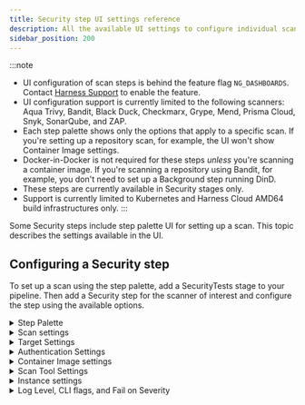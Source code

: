 ```yaml
---
title: Security step UI settings reference
description: All the available UI settings to configure individual scans.
sidebar_position: 200
---
```


:::note
* UI configuration of scan steps is behind the feature flag `NG_DASHBOARDS`. Contact [Harness Support](mailto:support@harness.io) to enable the feature. 
* UI configuration support is currently limited to the following scanners: Aqua Trivy, Bandit, Black Duck, Checkmarx, Grype, Mend, Prisma Cloud, Snyk, SonarQube, and ZAP. 
* Each step palette shows only the options that apply to a specific scan. If you're setting up a repository scan, for example, the UI won't show Container Image settings. 
* Docker-in-Docker is not required for these steps *unless* you're scanning a container image. If you're scanning a repository using Bandit, for example, you don't need to set up a Background step running DinD.
* These steps are currently available in Security stages only. 
* Support is currently limited to Kubernetes and Harness Cloud AMD64 build infrastructures only.
:::

Some Security steps include step palette UI for setting up a scan. This topic describes the settings available in the UI. 

## Configuring a Security step  
To set up a scan using the step palette, add a SecurityTests stage to your pipeline. Then add a Security step for the scanner of interest and configure the step using the available options. 

<details>
    <summary>Step Palette</summary>

![](static/step-palette-00.png) 

</details>

<!-- ============================================================================= -->

<details><summary>Scan settings</summary>

#### Scan Mode

```mdx-code-block
import StoSettingScanMode from './shared/_sto-ref-ui-scan-mode.md';
import StoSettingScanModeOrch from './shared/_sto-ref-ui-scan-mode-00-orchestrated.md';
import StoSettingScanModeData from './shared/_sto-ref-ui-scan-mode-01-dataload.md';
import StoSettingScanModeIngest from './shared/_sto-ref-ui-scan-mode-02-ingestonly.md';
```

<StoSettingScanMode />
<StoSettingScanModeOrch />
<StoSettingScanModeData />
<StoSettingScanModeIngest />

<!-- ============================================================================= -->
<a name="scan-config"></a>

#### Scan Configuration

```mdx-code-block
import StoSettingProductConfigName from './shared/_sto-ref-ui-product-config-name.md';
```

<StoSettingProductConfigName />

</details>




<details><summary>Target Settings</summary>

<!-- ============================================================================= -->
<a name="target-type"></a>

#### Type

```mdx-code-block
import StoSettingScanType from './shared/_sto-ref-ui-scan-type.md';
import StoSettingScanTypeRepo     from './shared/_sto-ref-ui-scan-type-00-repo.md';
import StoSettingScanTypeCont     from './shared/_sto-ref-ui-scan-type-01-container.md';
import StoSettingScanTypeInst     from './shared/_sto-ref-ui-scan-type-02-instance.md';
import StoSettingScanTypeConfig  from './shared/_sto-ref-ui-scan-type-03-config.md';
```
<a name="scan-type"></a>
<StoSettingScanType />
<StoSettingScanTypeRepo />
<StoSettingScanTypeCont />
<StoSettingScanTypeInst />
<StoSettingScanTypeConfig />

<a name="target-name"></a>

#### Name 

```mdx-code-block
import StoSettingProductID from './shared/_sto-ref-ui-prod-id.md';
```

<StoSettingProductID />


<a name="target-variant"></a>

#### Variant

```mdx-code-block
import StoSettingTargetVariant from './shared/_sto-ref-ui-target-variant.md';
```

<StoSettingTargetVariant  />


<a name="target-workspace"></a>

#### Workspace (_repository_)

```mdx-code-block
import StoSettingTargetWorkspace from './shared/_sto-ref-ui-target-workspace.md';
```

<StoSettingTargetWorkspace  />

<a name="ingestion-file"></a>

#### Ingestion File (_ingestion_)

```mdx-code-block
import StoSettingIngestionFile from './shared/_sto-ref-ui-ingestion-file.md';
```

<StoSettingIngestionFile  />

</details>


<!-- ============================================================================= 

### Ingestion (_ingestion_)

<!-- ============================================================================= -->



<details><summary>Authentication Settings</summary>

<!-- ============================================================================= -->
<a name="auth-domain"></a>

#### Domain (_extraction_)


```mdx-code-block
import StoSettingAuthDomain from './shared/_sto-ref-ui-auth-domain.md';
```

<StoSettingAuthDomain />

<!-- ============================================================================= -->
<a name="auth-enforce-ssl"></a>

#### Enforce SSL

```mdx-code-block
import StoSettingProductSSL from './shared/_sto-ref-ui-auth-ssl.md';
```

<StoSettingProductSSL />

<!-- ============================================================================= -->
<a name="auth-access-api-version"></a>

#### API Version

```mdx-code-block
import StoSettingApiVersion from './shared/_sto-ref-ui-auth-api-version.md';
```

<StoSettingApiVersion />

<!-- ============================================================================= -->
<a name="auth-type"></a>

#### Type

```mdx-code-block
import StoSettingAuthType from './shared/_sto-ref-ui-auth-type.md';
```

<StoSettingAuthType />

<!-- ============================================================================= -->

<a name="auth-access-id"></a>

#### Access ID (_orchestration_)

```mdx-code-block
import StoSettingAuthAccessID from './shared/_sto-ref-ui-auth-access-id.md';
```

<StoSettingAuthAccessID />

<!-- ============================================================================= -->
<a name="auth-access-token"></a>

#### Access Token

```mdx-code-block
import StoSettingAuthAccessToken from './shared/_sto-ref-ui-auth-access-token.md';
```


<StoSettingAuthAccessToken />

</details>


<details><summary>Container Image settings</summary>


<!-- ============================================================================= -->
<a name="container-type"></a>

#### Type  (_orchestration_)

```mdx-code-block
import StoSettingImageType from './shared/_sto-ref-ui-image-type.md';
```

<StoSettingImageType />

<!-- ============================================================================= -->


<a name="container-domain"></a>

#### Domain (_extraction_)


```mdx-code-block
import StoSettingImageDomain from './shared/_sto-ref-ui-image-domain.md';
```

<StoSettingImageDomain />

<!-- ============================================================================= -->
<a name="container-name"></a>

#### Name

```mdx-code-block
import StoSettingImageName from './shared/_sto-ref-ui-image-name.md';
```

<StoSettingImageName />

<!-- ============================================================================= -->


<a name="container-tag"></a>

#### Tag

```mdx-code-block
import StoSettingImageTag from './shared/_sto-ref-ui-image-tag.md';
```

<StoSettingImageTag />

<!-- ============================================================================= -->
<a name="container-access-id"></a>

#### Access Id

```mdx-code-block
import StoSettingImageAccessID from './shared/_sto-ref-ui-image-access-id.md';
```

<StoSettingImageAccessID />

<!-- ============================================================================= -->
<a name="container-access-token"></a>

#### Access Token 

```mdx-code-block
import StoSettingImageAccessToken from './shared/_sto-ref-ui-image-access-token.md';
```

<StoSettingImageAccessToken />

<!-- ============================================================================= -->
<a name="container-access-token"></a>

#### Region  

```mdx-code-block
import StoSettingImageRegion from './shared/_sto-ref-ui-image-region.md';
```

<StoSettingImageRegion />


<!-- ============================================================================= -->

</details>

<details><summary>Scan Tool Settings</summary>

<!-- ============================================================================= -->
<a name="tool-project-name"></a>

#### Project Name

```mdx-code-block
import StoSettingToolProjectName from './shared/_sto-ref-ui-tool-project-name.md';
```

<StoSettingToolProjectName />

<!-- ============================================================================= -->
<a name="tool-project-version"></a>

#### Project Version

```mdx-code-block
import StoSettingToolProjectVersion from './shared/_sto-ref-ui-tool-project-version.md';
```

<a name="product-project-version"></a>
<StoSettingToolProjectVersion />


<!-- ============================================================================= -->
<a name="tool-include"></a>	

#### Include 

```mdx-code-block
import StoSettingToolInclude from './shared/_sto-ref-ui-tool-include.md';
```

<StoSettingToolInclude />

<!-- ============================================================================= -->
<a name="tool-exclude"></a>	

#### Exclude

```mdx-code-block
import StoSettingToolExclude from './shared/_sto-ref-ui-tool-exclude.md';
```

<StoSettingToolExclude />

<!-- ============================================================================= -->
<a name="tool-context"></a>	

#### Context Name

```mdx-code-block
import StoSettingToolContext from './shared/_sto-ref-ui-tool-context.md';
```

<StoSettingToolContext />

<!-- ============================================================================= -->
<a name="tool-context-image"></a>

#### Context Name (images) 

```mdx-code-block
import StoSettingToolImageName from './shared/_sto-ref-ui-tool-context-image.md';
```

<StoSettingToolImageName />


<!-- ============================================================================= -->
<a name="tool-team-name"></a>

#### Team Name

```mdx-code-block
import StoSettingToolProductTeamName from './shared/_sto-ref-ui-tool-project-team.md';
```

<StoSettingToolProductTeamName  />

<!-- ============================================================================= -->
<a name="tool-port"></a>

#### Port  


```mdx-code-block
import StoSettingToolPort from './shared/_sto-ref-ui-tool-port.md';
```

<StoSettingToolPort  />

<!-- ============================================================================= -->
<a name="tool-java-libraries"></a>

#### Java Libraries

```mdx-code-block
import StoSettingTooJavaLibraries from './shared/_sto-ref-ui-tool-java-libraries.md';
```

<StoSettingTooJavaLibraries  />

<!-- ============================================================================= -->
<a name="tool-java-binaries"></a>

#### Java Binaries


```mdx-code-block
import StoSettingToolJavaBinaries from './shared/_sto-ref-ui-tool-java-binaries.md';
```
<StoSettingToolJavaBinaries  />

<!-- ============================================================================= -->
<a name="tool-product-token"></a>

#### Product Token  


```mdx-code-block
import StoSettingToolProductToken from './shared/_sto-ref-ui-tool-prod-token.md';
```

<StoSettingToolProductToken  />

<!-- ============================================================================= -->
<a name="tool-product-name"></a>

#### Name 

```mdx-code-block
import StoSettingToolProductAccessID from './shared/_sto-ref-ui-tool-prod-name.md';
```
<StoSettingToolProductAccessID  />

<!-- ============================================================================= -->
<a name="tool-project-token"></a>

#### Project Token

```mdx-code-block
import toSettingToolProductToken from './shared/_sto-ref-ui-tool-prod-token.md';
```

<StoSettingToolProductToken  />

<!-- ============================================================================= -->
<a name="tool-product-lookup-type"></a>

#### Lookup Type

```mdx-code-block
import StoSettingToolLookupType from './shared/_sto-ref-ui-tool-prod-lookup-type.md';
```
<StoSettingToolLookupType  />

</details>

<details><summary>Instance settings</summary>


<!-- ============================================================================= -->
<a name="instance-domain"></a>

#### Domain

```mdx-code-block
import StoSettingInstanceDomain from './shared/_sto-ref-ui-instance-domain.md';
```
<StoSettingInstanceDomain />

<!-- ============================================================================= -->
<a name="instance-protocol"></a>

#### Protocol

```mdx-code-block
import StoSettingInstanceProtocol from './shared/_sto-ref-ui-instance-protocol.md';
```

<StoSettingInstanceProtocol />

<!-- ============================================================================= -->
<a name="instance-port"></a>

#### Port

```mdx-code-block
import StoSettingInstancePort from './shared/_sto-ref-ui-instance-port.md';
```

<StoSettingInstancePort />

<!-- ============================================================================= -->
<a name="instance-path"></a>

#### Path

```mdx-code-block
import StoSettingInstancePath from './shared/_sto-ref-ui-instance-path.md';
```

<StoSettingInstancePath />

</details>


<!-- ============================================================================= -->

<!-- ============================================================================= -->

<details><summary>Log Level, CLI flags, and Fail on Severity</summary>


<a name="log-level"></a>

#### Log Level

```mdx-code-block
import StoSettingLogLevel from './shared/_sto-ref-ui-log-level.md';
```

<StoSettingLogLevel />


<!-- ============================================================================= -->
<a name="cli-flags"></a>

#### Additional CLI flags

```mdx-code-block
import StoSettingCliFlags from './shared/_sto-ref-ui-cli-flags.md';
```

<StoSettingCliFlags />

<!-- ============================================================================= -->
<a name="fail-on-severity"></a>

#### Fail on severity


```mdx-code-block
import StoSettingFailOnSeverity from './shared/_sto-ref-ui-fail-on-severity.md';
```
<StoSettingFailOnSeverity />

</details>
